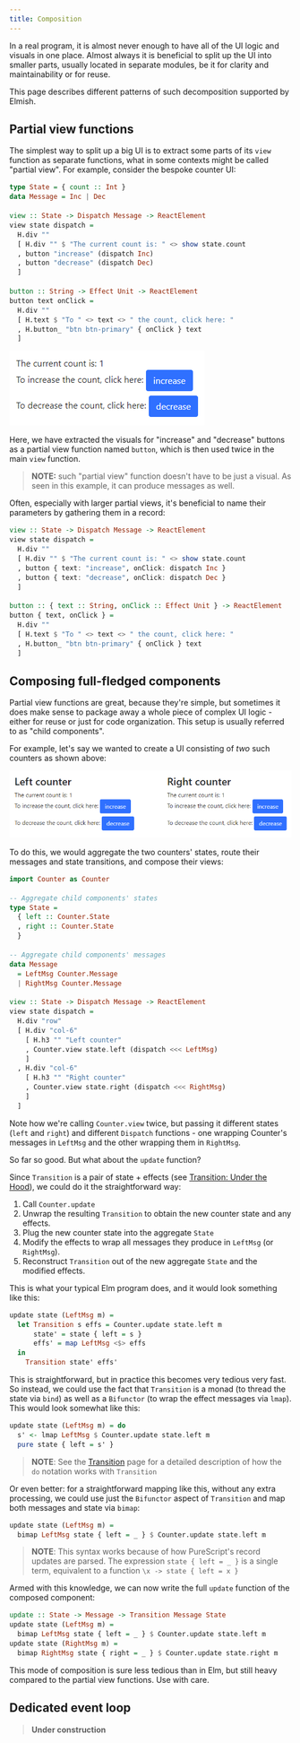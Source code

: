 ```yaml
---
title: Composition
---
```


In a real program, it is almost never enough to have all of the UI logic and visuals in one place. Almost always it is beneficial to split up the UI into smaller parts, usually located in separate modules, be it for clarity and maintainability or for reuse.

This page describes different patterns of such decomposition supported by Elmish.

## Partial view functions

The simplest way to split up a big UI is to extract some parts of its `view` function as separate functions, what in some contexts might be called "partial view". For example, consider the bespoke counter UI:

```haskell
type State = { count :: Int }
data Message = Inc | Dec

view :: State -> Dispatch Message -> ReactElement
view state dispatch =
  H.div ""
  [ H.div "" $ "The current count is: " <> show state.count
  , button "increase" (dispatch Inc)
  , button "decrease" (dispatch Dec)
  ]

button :: String -> Effect Unit -> ReactElement
button text onClick =
  H.div ""
  [ H.text $ "To " <> text <> " the count, click here: "
  , H.button_ "btn btn-primary" { onClick } text
  ]
```

![Counter example](counter-1.png)

Here, we have extracted the visuals for "increase" and "decrease" buttons as a partial view function named `button`, which is then used twice in the main `view` function.

> **NOTE:** such "partial view" function doesn't have to be just a visual. As seen in this example, it can produce messages as well.

Often, especially with larger partial views, it's beneficial to name their parameters by gathering them in a record:

```haskell
view :: State -> Dispatch Message -> ReactElement
view state dispatch =
  H.div ""
  [ H.div "" $ "The current count is: " <> show state.count
  , button { text: "increase", onClick: dispatch Inc }
  , button { text: "decrease", onClick: dispatch Dec }
  ]

button :: { text :: String, onClick :: Effect Unit } -> ReactElement
button { text, onClick } =
  H.div ""
  [ H.text $ "To " <> text <> " the count, click here: "
  , H.button_ "btn btn-primary" { onClick } text
  ]
```

## Composing full-fledged components

Partial view functions are great, because they're simple, but sometimes it does make sense to package away a whole piece of complex UI logic - either for reuse or just for code organization. This setup is usually referred to as "child components".

For example, let's say we wanted to create a UI consisting of _two_ such counters as shown above:

![Counters composed](counter-2.png)

To do this, we would aggregate the two counters' states, route their messages and state transitions, and compose their views:

```haskell
import Counter as Counter

-- Aggregate child components' states
type State =
  { left :: Counter.State
  , right :: Counter.State
  }

-- Aggregate child components' messages
data Message
  = LeftMsg Counter.Message
  | RightMsg Counter.Message

view :: State -> Dispatch Message -> ReactElement
view state dispatch =
  H.div "row"
  [ H.div "col-6"
    [ H.h3 "" "Left counter"
    , Counter.view state.left (dispatch <<< LeftMsg)
    ]
  , H.div "col-6"
    [ H.h3 "" "Right counter"
    , Counter.view state.right (dispatch <<< RightMsg)
    ]
  ]
```

Note how we're calling `Counter.view` twice, but passing it different states (`left` and `right`) and different `Dispatch` functions - one wrapping Counter's messages in `LeftMsg` and the other wrapping them in `RightMsg`.

So far so good. But what about the `update` function?

Since `Transition` is a pair of state + effects (see [Transition: Under the Hood](transition.md#under-the-hood)), we could do it the straightforward way:

  1. Call `Counter.update`
  2. Unwrap the resulting `Transition` to obtain the new counter state and any effects.
  3. Plug the new counter state into the aggregate `State`
  4. Modify the effects to wrap all messages they produce in `LeftMsg` (or `RightMsg`).
  5. Reconstruct `Transition` out of the new aggregate `State` and the modified effects.

This is what your typical Elm program does, and it would look something like this:

```haskell
update state (LeftMsg m) =
  let Transition s effs = Counter.update state.left m
      state' = state { left = s }
      effs' = map LeftMsg <$> effs
  in
    Transition state' effs'
```

This is straightforward, but in practice this becomes very tedious very fast. So instead, we could use the fact that `Transition` is a monad (to thread the state via `bind`) as well as a `Bifunctor` (to wrap the effect messages via `lmap`). This would look somewhat like this:

```haskell
update state (LeftMsg m) = do
  s' <- lmap LeftMsg $ Counter.update state.left m
  pure state { left = s' }
```

> **NOTE**: See the [Transition](transition.md) page for a detailed description of how the `do` notation works with `Transition`

Or even better: for a straightforward mapping like this, without any extra processing, we could use just the `Bifunctor` aspect of `Transition` and map both messages and state via `bimap`:

```haskell
update state (LeftMsg m) =
  bimap LeftMsg state { left = _ } $ Counter.update state.left m
```

> **NOTE**: This syntax works because of how PureScript's record updates are parsed. The expression `state { left = _ }` is a single term, equivalent to a function `\x -> state { left = x }`

Armed with this knowledge, we can now write the full `update` function of the composed component:

```haskell
update :: State -> Message -> Transition Message State
update state (LeftMsg m) =
  bimap LeftMsg state { left = _ } $ Counter.update state.left m
update state (RightMsg m) =
  bimap RightMsg state { right = _ } $ Counter.update state.right m
```

This mode of composition is sure less tedious than in Elm, but still heavy compared to the partial view functions. Use with care.

## Dedicated event loop

> **Under construction**

